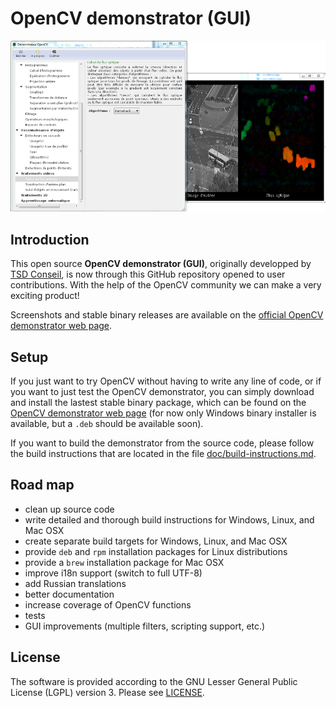 # OpenCV demonstrator (GUI)

![OpenCV demonstrator (GUI)](screenshots/screenshot-opencv-demonstrator.png "OpenCV demonstrator (GUI)")


## Introduction

This open source **OpenCV demonstrator (GUI)**, originally developped by [TSD Conseil](http://www.tsdconseil.fr), is now through this GitHub repository opened to user contributions. With the help of the OpenCV community we can make a very
exciting product!

Screenshots and stable binary releases are available on the [official OpenCV demonstrator web page](http://www.tsdconseil.fr/log/opencv/demo/index-en.html).


## Setup

If you just want to try OpenCV without having to write any line of code, or if you want to just test the OpenCV demonstrator, you can simply download and install the lastest stable binary package, which can be found on the [OpenCV demonstrator web page](http://www.tsdconseil.fr/log/opencv/demo/index-en.html) (for now only Windows binary installer is available, but a `.deb` should be available soon).

If you want to build the demonstrator from the source code, please follow the build  instructions that are located in the file [doc/build-instructions.md](doc/build-instructions.md).


## Road map

- clean up source code
- write detailed and thorough build instructions for Windows, Linux, and Mac OSX
- create separate build targets for Windows, Linux, and Mac OSX
- provide `deb` and `rpm` installation packages for Linux distributions
- provide a `brew` installation package for Mac OSX
- improve i18n support (switch to full UTF-8)
- add Russian translations
- better documentation
- increase coverage of OpenCV functions
- tests
- GUI improvements (multiple filters, scripting support, etc.)


## License

The software is provided according to the GNU Lesser General Public License (LGPL) version 3. Please see
[LICENSE](LICENSE).
